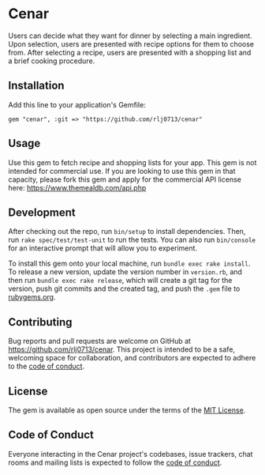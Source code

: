 # Cenar

Users can decide what they want for dinner by selecting a main ingredient.  Upon selection, users are presented with recipe options for them to choose from.  After selecting a recipe, users are presented with a shopping list and a brief cooking procedure.

## Installation

Add this line to your application's Gemfile:

    gem "cenar", :git => "https://github.com/rlj0713/cenar"
## Usage

Use this gem to fetch recipe and shopping lists for your app. This gem is not intended for commercial use.  If you are looking to use this gem in that capacity, please fork this gem and apply for the commercial API license here: https://www.themealdb.com/api.php

## Development

After checking out the repo, run `bin/setup` to install dependencies. Then, run `rake spec/test/test-unit` to run the tests. You can also run `bin/console` for an interactive prompt that will allow you to experiment.

To install this gem onto your local machine, run `bundle exec rake install`. To release a new version, update the version number in `version.rb`, and then run `bundle exec rake release`, which will create a git tag for the version, push git commits and the created tag, and push the `.gem` file to [rubygems.org](https://rubygems.org).

## Contributing

Bug reports and pull requests are welcome on GitHub at https://github.com/rlj0713/cenar. This project is intended to be a safe, welcoming space for collaboration, and contributors are expected to adhere to the [code of conduct](https://github.com/rlj0713/cenar/blob/master/CODE_OF_CONDUCT.md).

## License

The gem is available as open source under the terms of the [MIT License](https://opensource.org/licenses/MIT).

## Code of Conduct

Everyone interacting in the Cenar project's codebases, issue trackers, chat rooms and mailing lists is expected to follow the [code of conduct](https://github.com/rlj0713/cenar/blob/master/CODE_OF_CONDUCT.md).
